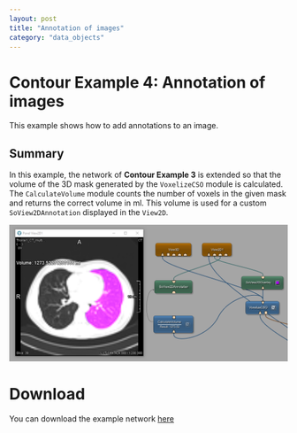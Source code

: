 ```yaml
---
layout: post
title: "Annotation of images"
category: "data_objects"
---
```


# Contour Example 4: Annotation of images
This example shows how to add annotations to an image.

## Summary
In this example, the network of **Contour Example 3** is extended so that the volume of the 3D mask generated by the `VoxelizeCSO` module is calculated. The `CalculateVolume` module counts the number of voxels in the given mask and returns the correct volume in ml. This volume is used for a custom `SoView2DAnnotation` displayed in the `View2D`. 

![Screenshot](/examples/data_objects/contours/example4/image.png)

# Download
You can download the example network [here](/examples/data_objects/contours/example4/ContourExample4.mlab)

